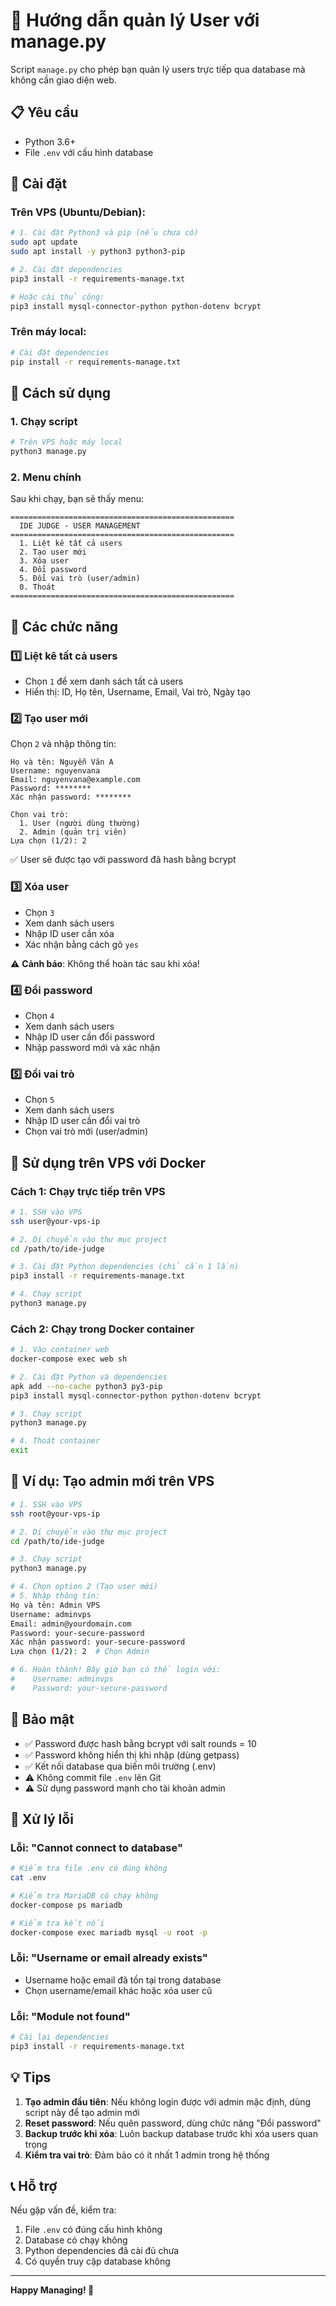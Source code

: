 # 👤 Hướng dẫn quản lý User với manage.py

Script `manage.py` cho phép bạn quản lý users trực tiếp qua database mà không cần giao diện web.

## 📋 Yêu cầu

- Python 3.6+
- File `.env` với cấu hình database

## 🚀 Cài đặt

### Trên VPS (Ubuntu/Debian):

```bash
# 1. Cài đặt Python3 và pip (nếu chưa có)
sudo apt update
sudo apt install -y python3 python3-pip

# 2. Cài đặt dependencies
pip3 install -r requirements-manage.txt

# Hoặc cài thủ công:
pip3 install mysql-connector-python python-dotenv bcrypt
```

### Trên máy local:

```bash
# Cài đặt dependencies
pip install -r requirements-manage.txt
```

## 📝 Cách sử dụng

### 1. Chạy script

```bash
# Trên VPS hoặc máy local
python3 manage.py
```

### 2. Menu chính

Sau khi chạy, bạn sẽ thấy menu:

```
==================================================
  IDE JUDGE - USER MANAGEMENT
==================================================
  1. Liệt kê tất cả users
  2. Tạo user mới
  3. Xóa user
  4. Đổi password
  5. Đổi vai trò (user/admin)
  0. Thoát
==================================================
```

## 🎯 Các chức năng

### 1️⃣ Liệt kê tất cả users

- Chọn `1` để xem danh sách tất cả users
- Hiển thị: ID, Họ tên, Username, Email, Vai trò, Ngày tạo

### 2️⃣ Tạo user mới

Chọn `2` và nhập thông tin:

```
Họ và tên: Nguyễn Văn A
Username: nguyenvana
Email: nguyenvana@example.com
Password: ********
Xác nhận password: ********

Chọn vai trò:
  1. User (người dùng thường)
  2. Admin (quản trị viên)
Lựa chọn (1/2): 2
```

✅ User sẽ được tạo với password đã hash bằng bcrypt

### 3️⃣ Xóa user

- Chọn `3`
- Xem danh sách users
- Nhập ID user cần xóa
- Xác nhận bằng cách gõ `yes`

⚠️ **Cảnh báo**: Không thể hoàn tác sau khi xóa!

### 4️⃣ Đổi password

- Chọn `4`
- Xem danh sách users
- Nhập ID user cần đổi password
- Nhập password mới và xác nhận

### 5️⃣ Đổi vai trò

- Chọn `5`
- Xem danh sách users
- Nhập ID user cần đổi vai trò
- Chọn vai trò mới (user/admin)

## 🔧 Sử dụng trên VPS với Docker

### Cách 1: Chạy trực tiếp trên VPS

```bash
# 1. SSH vào VPS
ssh user@your-vps-ip

# 2. Di chuyển vào thư mục project
cd /path/to/ide-judge

# 3. Cài đặt Python dependencies (chỉ cần 1 lần)
pip3 install -r requirements-manage.txt

# 4. Chạy script
python3 manage.py
```

### Cách 2: Chạy trong Docker container

```bash
# 1. Vào container web
docker-compose exec web sh

# 2. Cài đặt Python và dependencies
apk add --no-cache python3 py3-pip
pip3 install mysql-connector-python python-dotenv bcrypt

# 3. Chạy script
python3 manage.py

# 4. Thoát container
exit
```

## 📖 Ví dụ: Tạo admin mới trên VPS

```bash
# 1. SSH vào VPS
ssh root@your-vps-ip

# 2. Di chuyển vào thư mục project
cd /path/to/ide-judge

# 3. Chạy script
python3 manage.py

# 4. Chọn option 2 (Tạo user mới)
# 5. Nhập thông tin:
Họ và tên: Admin VPS
Username: adminvps
Email: admin@yourdomain.com
Password: your-secure-password
Xác nhận password: your-secure-password
Lựa chọn (1/2): 2  # Chọn Admin

# 6. Hoàn thành! Bây giờ bạn có thể login với:
#    Username: adminvps
#    Password: your-secure-password
```

## 🔐 Bảo mật

- ✅ Password được hash bằng bcrypt với salt rounds = 10
- ✅ Password không hiển thị khi nhập (dùng getpass)
- ✅ Kết nối database qua biến môi trường (.env)
- ⚠️ Không commit file `.env` lên Git
- ⚠️ Sử dụng password mạnh cho tài khoản admin

## 🐛 Xử lý lỗi

### Lỗi: "Cannot connect to database"

```bash
# Kiểm tra file .env có đúng không
cat .env

# Kiểm tra MariaDB có chạy không
docker-compose ps mariadb

# Kiểm tra kết nối
docker-compose exec mariadb mysql -u root -p
```

### Lỗi: "Username or email already exists"

- Username hoặc email đã tồn tại trong database
- Chọn username/email khác hoặc xóa user cũ

### Lỗi: "Module not found"

```bash
# Cài lại dependencies
pip3 install -r requirements-manage.txt
```

## 💡 Tips

1. **Tạo admin đầu tiên**: Nếu không login được với admin mặc định, dùng script này để tạo admin mới
2. **Reset password**: Nếu quên password, dùng chức năng "Đổi password"
3. **Backup trước khi xóa**: Luôn backup database trước khi xóa users quan trọng
4. **Kiểm tra vai trò**: Đảm bảo có ít nhất 1 admin trong hệ thống

## 📞 Hỗ trợ

Nếu gặp vấn đề, kiểm tra:
1. File `.env` có đúng cấu hình không
2. Database có chạy không
3. Python dependencies đã cài đủ chưa
4. Có quyền truy cập database không

---

**Happy Managing! 🎯**

